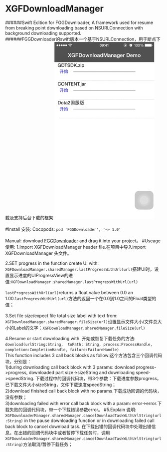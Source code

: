 # XGFDownloadManager<br>
######Swift Edition for FGGDownloader, A framework used for resume from breaking point downloading based on NSURLConnection with background downloading supported.
<br>
######FGGDownloader的swift版本一个基于NSURLConnection，用于断点下载及支持后台下载的框架
![演示](https://github.com/Insfgg99x/XGFDownloader/blob/master/demo.gif)<br>
<br>
#Install 安装:
Cocopods:
`pod 'FGGDownloader', '~> 1.0'`<br>
<br>
Manual:
download [FGGDownloader](https://github.com/Insfgg99x/FGGDownloader.git) and drag it into your project。
#Useage 使用:
1.Import XGFDownloadManager header file.在项目中导入import XGFDownloadManager 头文件。<br>

2.SET progress in the function create UI with: `XGFDownloadManager.sharedManager.lastProgressWithUrl(url)`搭建UI时，设置显示进度的UIProgressView的进值:`XGFDownloadManager.sharedManager.lastProgressWithUrl(url)`<br>
<br>
`lastProgressWithUrl(url)`returns a float value between 0.0 an 1.00.`lastProgressWithUrl(url)`方法的返回一个在0.0到1.0之间的Float类型的值；<br>
<br>
3.Set file size/expect file total size label with text from: `XGFDownloadManager.sharedManager.fileSize(url)`设置显示文件大小/文件总大小的Label的文字：`XGFDownloadManager.sharedManager.fileSize(url)`<br>

4.Resume or start downloading with. 开始或恢复下载任务的方法:
`download(urlString:String,  toPath: String, process:ProcessHandle, completion:CompletionHandle, failure:FailureHandle)`
<br>
This function includes 3 call back blocks as follow:这个方法包含三个回调代码块，分别是：
<br>
1)during downloading call back block with 3 params: download progress->progress, downloaded part size->sizeString and downloading speed->speedString.
下载过程中的回调代码块，带3个参数：下载进度参数progress，已下载文件大小sizeString，文件下载速度speedString；
<br>
2)download finished call back block with no params.下载成功回调的代码块，没有参数；
<br>
3)downloading failed with error call back block with a param: error->error.下载失败的回调代码块，带一个下载错误参数error。
</pre>
#5.Explain 说明:
`XGFDownloaderManager.sharedManager.cancelDownloadTaskWithUrlString(url:String)` in the pause downloading function or in downloading failed call back block to cancel download task.
在下载出错的回调代码块中处理出错信息。在出错的回调代码块中或者暂停下载任务时，调用`XGFDownloaderManager.sharedManager.cancelDownloadTaskWithUrlString(url:String)`方法取消/暂停下载任务；